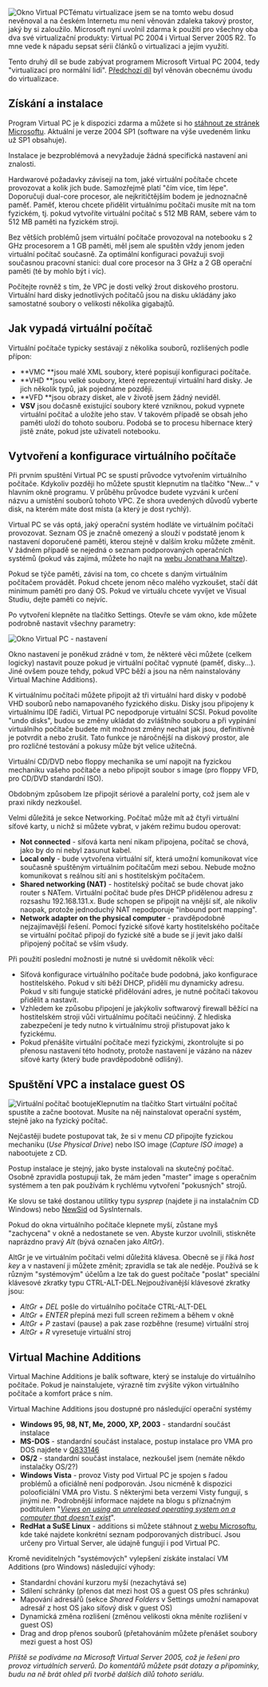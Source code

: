 <!-- dcterms:identifier = aspnetcz#104 -->
<!-- dcterms:title = Virtualizace: Virtual PC 2004 -->
<!-- dcterms:abstract = Tématu virtualizace jsem se na tomto webu dosud nevěnoval a na českém Internetu mu není věnován zdaleka takový prostor, jaký by si zaloužilo. Microsoft nyní uvolnil zdarma k použití pro všechny oba dva své virtualizační produkty: Virtual PC 2004 i Virtual Server 2005 R2. To mne vede k nápadu sepsat sérii článků o virtualizaci a jejím využití. Tento druhý díl se bude zabývat programem Microsoft Virtual PC 2004, tedy "virtualizací pro normální lidi". -->
<!-- np9:categoryId = 6 -->
<!-- x4w:category = Akce a události -->
<!-- np9:authorId = 1 -->
<!-- np9:authorEmail = michal.valasek@altairis.cz -->
<!-- dcterms:creator = Michal Altair Valášek -->
<!-- np9:serialId = 1 -->
<!-- x4w:serial = Virtualizace -->
<!-- dcterms:created = 2006-07-17T04:00:00+02:00 -->
<!-- dcterms:dateAccepted = 2006-07-17T04:00:00+02:00 -->

 ![Okno Virtual PC](https://www.cdn.altairis.cz/Blog/2006/20060715-VirtualPC.png)Tématu virtualizace jsem se na tomto webu dosud nevěnoval a na českém Internetu mu není věnován zdaleka takový prostor, jaký by si zaloužilo. Microsoft nyní uvolnil zdarma k použití pro všechny oba dva své virtualizační produkty: Virtual PC 2004 i Virtual Server 2005 R2. To mne vede k nápadu sepsat sérii článků o virtualizaci a jejím využití. 

Tento druhý díl se bude zabývat programem Microsoft Virtual PC 2004, tedy "virtualizací pro normální lidi". [Předchozí díl](https://www.aspnet.cz/Articles/103-virtualizace-uvod.aspx) byl věnován obecnému úvodu do virtualizace.

## Získání a instalace

Program Virtual PC je k dispozici zdarma a můžete si ho [stáhnout ze stránek Microsoftu](http://www.microsoft.com/windows/virtualpc/downloads/sp1.mspx). Aktuální je verze 2004 SP1 (software na výše uvedeném linku už SP1 obsahuje).

Instalace je bezproblémová a nevyžaduje žádná specifická nastavení ani znalosti.

Hardwarové požadavky závisejí na tom, jaké virtuální počítače chcete provozovat a kolik jich bude. Samozřejmě platí "čím více, tím lépe". Doporučuji dual-core procesor, ale nejkritičtějším bodem je jednoznačně paměť. Paměť, kterou chcete přidělit virtuálnímu počítači musíte mít na tom fyzickém, tj. pokud vytvoříte virtuální počítač s 512 MB RAM, sebere vám to 512 MB paměti na fyzickém stroji.

Bez větších problémů jsem virtuální počítače provozoval na notebooku s 2 GHz procesorem a 1 GB paměti, měl jsem ale spuštěn vždy jenom jeden virtuální počítač současně. Za optimální konfiguraci považuji svoji současnou pracovní stanici: dual core procesor na 3 GHz a 2 GB operační paměti (té by mohlo být i víc).

Počítejte rovněž s tím, že VPC je dosti velký žrout diskového prostoru. Virtuální hard disky jednotlivých počítačů jsou na disku ukládány jako samostatné soubory o velikosti několika gigabajtů.

## Jak vypadá virtuální počítač

Virtuální počítače typicky sestávají z několika souborů, rozlišených podle přípon:

*   **VMC **jsou malé XML soubory, které popisují konfiguraci počítače.
*   **VHD **jsou velké soubory, které reprezentují virtuální hard disky. Je jich několik typů, jak pojednáme později.
*   **VFD **jsou obrazy disket, ale v životě jsem žádný neviděl.
*   **VSV** jsou dočasně existující soubory které vzniknou, pokud vypnete virtuální počítač a uložíte jeho stav. V takovém případě se obsah jeho paměti uloží do tohoto souboru. Podobá se to procesu hibernace který jistě znáte, pokud jste uživateli notebooku. 

## Vytvoření a konfigurace virtuálního počítače

Při prvním spuštění Virtual PC se spustí průvodce vytvořením virtuálního počítače. Kdykoliv později ho můžete spustit klepnutím na tlačítko "New..." v hlavním okně programu. V průběhu průvodce budete vyzváni k určení názvu a umístění souborů tohoto VPC. Ze shora uvedených důvodů vyberte disk, na kterém máte dost místa (a který je dost rychlý).

Virtual PC se vás optá, jaký operační systém hodláte ve virtuálním počítači provozovat. Seznam OS je značně omezený a slouží v podstatě jenom k nastavení doporučené paměti, kterou stejně v dalším kroku můžete změnit. V žádném případě se nejedná o seznam podporovaných operačních systémů (pokud vás zajímá, můžete ho najít na [webu Jonathana Maltze](http://vpc.visualwin.com/)).

Pokud se týče paměti, závisí na tom, co chcete s daným virtuálním počítačem provádět. Pokud chcete jenom něco malého vyzkoušet, stačí dát minimum paměti pro daný OS. Pokud ve virtuálu chcete vyvíjet ve Visual Studiu, dejte paměti co nejvíc.

Po vytvoření klepněte na tlačítko Settings. Otevře se vám okno, kde můžete podrobně nastavit všechny parametry:

 ![Okno Virtual PC - nastavení](https://www.cdn.altairis.cz/Blog/2006/20060715-VpcSettings.gif) 

Okno nastavení je poněkud zrádné v tom, že některé věci můžete (celkem logicky) nastavit pouze pokud je virtuální počítač vypnuté (paměť, disky...). Jiné ovšem pouze tehdy, pokud VPC běží a jsou na něm nainstalovány Virtual Machine Additions).

K virtuálnímu počítači můžete připojit až tři virtuální hard disky v podobě VHD souborů nebo namapovaného fyzického disku. Disky jsou připojeny k virtuálnímu IDE řadiči, Virtual PC nepodporuje virtuální SCSI. Pokud povolíte "undo disks", budou se změny ukládat do zvláštního souboru a při vypínání virtuálního počítače budete mít možnost změny nechat jak jsou, definitivně je potvrdit a nebo zrušit. Tato funkce je náročnější na diskový prostor, ale pro rozličné testování a pokusy může být velice užitečná.

Virtuální CD/DVD nebo floppy mechanika se umí napojit na fyzickou mechaniku vašeho počítače a nebo připojit soubor s image (pro floppy VFD, pro CD/DVD standardní ISO).

Obdobným způsobem lze připojit sériové a paralelní porty, což jsem ale v praxi nikdy nezkoušel.

Velmi důležitá je sekce Networking. Počítač může mít až čtyři virtuální síťové karty, u nichž si můžete vybrat, v jakém režimu budou operovat:

*   **Not connected** - síťová karta není nikam připojena, počítač se chová, jako by do ní nebyl zasunut kabel.
*   **Local only** - bude vytvořena virtuální síť, která umožní komunikovat více současně spuštěným virtuálním počítačům mezi sebou. Nebude možno komunikovat s reálnou sítí ani s hostitelským počítačem.
*   **Shared networking (NAT)** - hostitelský počítač se bude chovat jako router s NATem. Virtuální počítač bude přes DHCP přidělenou adresu z rozsashu 192.168.131.x. Bude schopen se připojit na vnější síť, ale nikoliv naopak, protože jednoduchý NAT nepodporuje "inbound port mapping".
*   **Network adapter on the physical computer** - pravděpodobně nejzajímavější řešení. Pomocí fyzické síťové karty hostitelského počítače se virtuální počítač připojí do fyzické sítě a bude se jí jevit jako další připojený počítač se vším všudy. 

Při použití poslední možnosti je nutné si uvědomit několik věcí:

*   Síťová konfigurace virtuálního počítače bude podobná, jako konfigurace hostitelského. Pokud v síti běží DHCP, přidělí mu dynamicky adresu. Pokud v síti funguje statické přidělování adres, je nutné počítači takovou přidělit a nastavit.
*   Vzhledem ke způsobu připojení je jakýkoliv softwarový firewall běžící na hostitelském stroji vůči virtuálnímu počítači neúčinný. Z hlediska zabezpečení je tedy nutno k virtuálnímu stroji přistupovat jako k fyzickému.
*   Pokud přenášíte virtuální počítače mezi fyzickými, zkontrolujte si po přenosu nastavení této hodnoty, protože nastavení je vázáno na název síťové karty (který bude pravděpodobně odlišný). 

## Spuštění VPC a instalace guest OS

 ![Virtuální počítač bootuje](https://www.cdn.altairis.cz/Blog/2006/20060715-VpcBooting.gif)Klepnutím na tlačítko Start virtuální počítač spustíte a začne bootovat. Musíte na něj nainstalovat operační systém, stejně jako na fyzický počítač.

Nejčastěji budete postupovat tak, že si v menu *CD* připojíte fyzickou mechaniku (*Use Physical Drive*) nebo ISO image (*Capture ISO image*) a nabootujete z CD.

Postup instalace je stejný, jako byste instalovali na skutečný počítač. Osobně zpravidla postupuji tak, že mám jeden "master" image s operačním systémem a ten pak používám k rychlému vytvoření "pokusných" strojů. 

Ke slovu se také dostanou utilitky typu *sysprep* (najdete ji na instalačním CD Windows) nebo [NewSid](http://www.sysinternals.com/Utilities/NewSid.html) od SysInternals.

Pokud do okna virtuálního počítače klepnete myší, zůstane myš "zachycena" v okně a nedostanete se ven. Abyste kurzor uvolnili, stiskněte naprázdno pravý *Alt* (bývá označen jako *AltGr*).

AltGr je ve virtuálním počítači velmi důležitá klávesa. Obecně se jí říká *host key* a v nastavení ji můžete změnit; zpravidla se tak ale neděje. Používá se k různým "systémovým" účelům a lze tak do guest počítače "poslat" speciální klávesové zkratky typu CTRL-ALT-DEL.Nejpoužívanější klávesové zkratky jsou:

*   *AltGr + DEL* pošle do virtuálního počítače CTRL-ALT-DEL
*   *AltGr + ENTER* přepíná mezi full screen režimem a během v okně
*   *AltGr + P* zastaví (pause) a pak zase rozběhne (resume) virtuální stroj
*   *AltGr + R* vyresetuje virtuální stroj 

## Virtual Machine Additions

Virtual Machine Additions je balík software, který se instaluje do virtuálního počítače. Pokud je nainstalujete, výrazně tím zvýšíte výkon virtuálního počítače a komfort práce s ním.

Virtual Machine Additions jsou dostupné pro následující operační systémy

*   **Windows 95, 98, NT, Me, 2000, XP, 2003** - standardní součást instalace
*   **MS-DOS** - standardní součást instalace, postup instalace pro VMA pro DOS najdete v [Q833146](http://support.microsoft.com/?kbid=833146)
*   **OS/2** - standardní součást instalace, nezkoušel jsem (nemáte někdo instalačky OS/2?)
*   **Windows Vista** - provoz Visty pod Virtual PC je spojen s řadou problémů a oficiálně není podporován. Jsou nicméně k dispozici polooficiální VMA pro Vistu. S některými beta verzemi Visty fungují, s jinými ne. Podrobnější informace najdete na blogu s příznačným podtitulem "*[Views on using an unreleased operating system on a computer that doesn't exist](http://blogs.msdn.com/mikekol/archive/category/11647.aspx)*".
*   **RedHat a SuSE Linux** - additions si můžete stáhnout [z webu Microsoftu](http://www.microsoft.com/windowsserversystem/virtualserver/evaluation/linuxguestsupport/default.mspx), kde také najdete konkrétní seznam podporovaných distribucí. Jsou určeny pro Virtual Server, ale údajně fungují i pod Virtual PC. 

Kromě neviditelných "systémových" vylepšení získáte instalací VM Additions (pro Windows) následující výhody:

*   Standardní chování kurzoru myší (nezachytává se)
*   Sdílení schránky (přenos dat mezi host OS a guest OS přes schránku)
*   Mapování adresářů (sekce *Shared Folders* v Settings umožní namapovat adresář z host OS jako síťový disk v guest OS)
*   Dynamická změna rozlišení (změnou velikosti okna měníte rozlišení v guest OS)
*   Drag and drop přenos souborů (přetahováním můžete přenášet soubory mezi guest a host OS) 

 *Příště se podíváme na Microsoft Virtual Server 2005, což je řešení pro provoz virtuálních serverů. Do komentářů můžete psát dotazy a připomínky, budu na ně brát ohled při tvorbě dalších dílů tohoto seriálu.* 